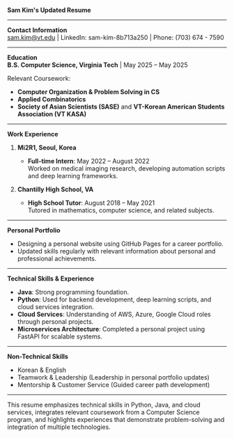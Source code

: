

**Sam Kim's Updated Resume**

---

**Contact Information**  
sam.kim@vt.edu | LinkedIn: sam-kim-8b713a250 | Phone: (703) 674 - 7590

---

**Education**  
**B.S. Computer Science, Virginia Tech** | May 2025 – May 2025  

Relevant Coursework:  
- **Computer Organization & Problem Solving in CS**  
- **Applied Combinatorics**  
- **Society of Asian Scientists (SASE)** and **VT-Korean American Students Association (VT KASA)**

---

**Work Experience**

1. **Mi2R1, Seoul, Korea**  
   - **Full-time Intern**: May 2022 – August 2022  
     Worked on medical imaging research, developing automation scripts and deep learning frameworks.

2. **Chantilly High School, VA**  
   - **High School Tutor**: August 2018 – May 2021  
     Tutored in mathematics, computer science, and related subjects.

---

**Personal Portfolio**

- Designing a personal website using GitHub Pages for a career portfolio.  
- Updated skills regularly with relevant information about personal and professional achievements.

---

**Technical Skills & Experience**

- **Java**: Strong programming foundation.  
- **Python**: Used for backend development, deep learning scripts, and cloud services integration.  
- **Cloud Services**: Understanding of AWS, Azure, Google Cloud roles through personal projects.  
- **Microservices Architecture**: Completed a personal project using FastAPI for scalable systems.

---

**Non-Technical Skills**

- Korean & English  
- Teamwork & Leadership (Leadership in personal portfolio updates)  
- Mentorship & Customer Service (Guided career path development)

---

This resume emphasizes technical skills in Python, Java, and cloud services, integrates relevant coursework from a Computer Science program, and highlights experiences that demonstrate problem-solving and integration of multiple technologies.